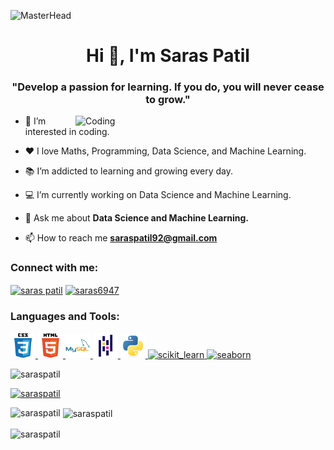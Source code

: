   ![MasterHead](https://miro.medium.com/max/1400/1*37ABKi4XeHkEWHxlF3LIog.gif)
<h1 align="center">Hi 👋, I'm Saras Patil</h1>
<h3 align="center">"Develop a passion for learning. If you do, you will never cease to grow."</h3>

<img align="right" alt="Coding" width="400" src="https://c.tenor.com/flflC6GFzO8AAAAd/sultan-alrefaei-programmer.gif">

- 👀 I’m interested in coding.

- ❤️ I love Maths, Programming, Data Science, and Machine Learning.

- 📚 I’m addicted to learning and growing every day.

- 💻 I’m currently working on Data Science and Machine Learning.

- 💬 Ask me about **Data Science and Machine Learning.**

- 📫 How to reach me **saraspatil92@gmail.com**


<h3 align="left">Connect with me:</h3>
<p align="left">
<a href="https://fb.com/saras patil" target="blank"><img align="center" src="https://raw.githubusercontent.com/rahuldkjain/github-profile-readme-generator/master/src/images/icons/Social/facebook.svg" alt="saras patil" height="30" width="40" /></a>
<a href="https://instagram.com/saras6947" target="blank"><img align="center" src="https://raw.githubusercontent.com/rahuldkjain/github-profile-readme-generator/master/src/images/icons/Social/instagram.svg" alt="saras6947" height="30" width="40" /></a>
</p>

<h3 align="left">Languages and Tools:</h3>
<p align="left"> <a href="https://www.w3schools.com/css/" target="_blank" rel="noreferrer"> <img src="https://raw.githubusercontent.com/devicons/devicon/master/icons/css3/css3-original-wordmark.svg" alt="css3" width="40" height="40"/> </a> <a href="https://www.w3.org/html/" target="_blank" rel="noreferrer"> <img src="https://raw.githubusercontent.com/devicons/devicon/master/icons/html5/html5-original-wordmark.svg" alt="html5" width="40" height="40"/> </a> <a href="https://www.mysql.com/" target="_blank" rel="noreferrer"> <img src="https://raw.githubusercontent.com/devicons/devicon/master/icons/mysql/mysql-original-wordmark.svg" alt="mysql" width="40" height="40"/> </a> <a href="https://pandas.pydata.org/" target="_blank" rel="noreferrer"> <img src="https://raw.githubusercontent.com/devicons/devicon/2ae2a900d2f041da66e950e4d48052658d850630/icons/pandas/pandas-original.svg" alt="pandas" width="40" height="40"/> </a> <a href="https://www.python.org" target="_blank" rel="noreferrer"> <img src="https://raw.githubusercontent.com/devicons/devicon/master/icons/python/python-original.svg" alt="python" width="40" height="40"/> </a> <a href="https://scikit-learn.org/" target="_blank" rel="noreferrer"> <img src="https://upload.wikimedia.org/wikipedia/commons/0/05/Scikit_learn_logo_small.svg" alt="scikit_learn" width="40" height="40"/> </a> <a href="https://seaborn.pydata.org/" target="_blank" rel="noreferrer"> <img src="https://seaborn.pydata.org/_images/logo-mark-lightbg.svg" alt="seaborn" width="40" height="40"/> </a> </p>

<p align="left"> <img src="https://komarev.com/ghpvc/?username=saraspatil&label=Profile%20views&color=0e75b6&style=flat" alt="saraspatil" /> </p>

<p align="left"> <a href="https://github.com/ryo-ma/github-profile-trophy"><img src="https://github-profile-trophy.vercel.app/?username=saraspatil" alt="saraspatil" /></a> </p>

<p><img align="left" src="https://github-readme-stats.vercel.app/api/top-langs?username=saraspatil&show_icons=true&locale=en&layout=compact" alt="saraspatil" /></p>

<p>&nbsp;<img align="center" src="https://github-readme-stats.vercel.app/api?username=saraspatil&show_icons=true&locale=en" alt="saraspatil" /></p>

<p><img align="center" src="https://github-readme-streak-stats.herokuapp.com/?user=saraspatil&" alt="saraspatil" /></p>
